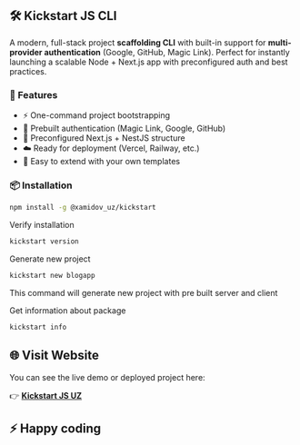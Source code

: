 ## 🛠️ Kickstart JS CLI

A modern, full-stack project **scaffolding CLI** with built-in support for **multi-provider authentication** (Google, GitHub, Magic Link). Perfect for instantly launching a scalable Node + Next.js app with preconfigured auth and best practices.

### 🚀 Features

- ⚡ One-command project bootstrapping
- 🔐 Prebuilt authentication (Magic Link, Google, GitHub)
- 🔧 Preconfigured Next.js + NestJS structure
- ☁️ Ready for deployment (Vercel, Railway, etc.)
- 🧪 Easy to extend with your own templates

### 📦 Installation

```bash
npm install -g @xamidov_uz/kickstart
```
Verify installation
```bash
kickstart version
```
Generate new project
```bash
kickstart new blogapp
```
This command will generate new project with pre built server and client

Get information about package
```bash
kickstart info
```

## 🌐 Visit Website

You can see the live demo or deployed project here:

👉 **[Kickstart JS UZ](https://kickstartjs.uz)**  

## ⚡ Happy coding
